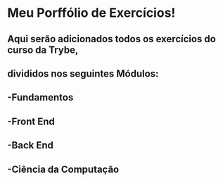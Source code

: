 # Meu Porffólio de Exercícios!

## Aqui serão adicionados todos os exercícios do curso da Trybe,
## divididos nos seguintes Módulos:

## -Fundamentos
## -Front End
## -Back End
## -Ciência da Computação
